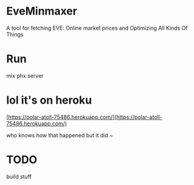 # EveMinmaxer

A tool for fetching EVE: Online market prices and Optimizing All Kinds Of Things

# Run

mix phx.server

# lol it's on heroku

[https://polar-atoll-75486.herokuapp.com/](https://polar-atoll-75486.herokuapp.com/)

who knows how that happened but it did ~

# TODO

build stuff

